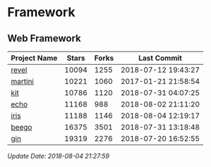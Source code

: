 # Framework

## Web Framework

| Project Name | Stars | Forks | Last Commit |
| ------------ | ----- | ----- | ----------- |
| [revel](https://github.com/revel/revel) | 10094 | 1255 | 2018-07-12 19:43:27 |
| [martini](https://github.com/go-martini/martini) | 10221 | 1060 | 2017-01-21 21:58:54 |
| [kit](https://github.com/go-kit/kit) | 10786 | 1120 | 2018-07-31 04:07:25 |
| [echo](https://github.com/labstack/echo) | 11168 | 988 | 2018-08-02 21:11:20 |
| [iris](https://github.com/kataras/iris) | 11188 | 1146 | 2018-08-04 12:19:17 |
| [beego](https://github.com/astaxie/beego) | 16375 | 3501 | 2018-07-31 13:18:48 |
| [gin](https://github.com/gin-gonic/gin) | 19319 | 2276 | 2018-07-20 16:52:55 |

*Update Date: 2018-08-04 21:27:59*